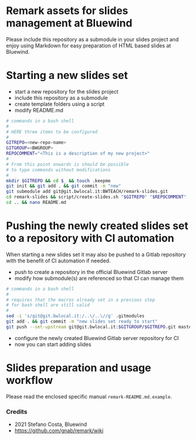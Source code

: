 # Remark assets for slides management at Bluewind

Please include this repository as a submodule in your slides project
and enjoy using Markdown for easy preparation of HTML based slides
at Bluewind.

# Starting a new slides set

  - start a new repository for the slides project
  - include this repository as a submodule
  - create template folders using a script
  - modify README.md

```bash
# commands in a bash shell
#
# HERE three items to be configured
#
GITREPO=<new-repo-name>
GITGROUP=<BWGROUP>
REPOCOMMENT="<This is a description of my new project>"
#
# From this point onwards is should be possible
# to type commands without modifications
#
mkdir $GITREPO && cd $_ && touch .keepme
git init && git add . && git commit -m "new"
git submodule add git@git.bwlocal.it:BWTEACH/remark-slides.git
cd remark-slides && script/create-slides.sh "$GITREPO" "$REPOCOMMENT"
cd .. && nano README.md
```

# Pushing the newly created slides set to a repository with CI automation

When starting a new slides set it may also be pushed to a Gitlab repository
with the benefit of CI automation if needed.

  - push to create a repository in the official Bluewind Gitlab server
  - modify how submodule(s) are referenced so that CI can manage them

```bash
# commands in a bash shell
#
# requires that the macros already set in a previous step
# for bash shell are still valid
#
sed -i 's/git@git.bwlocal.it:/..\/..\//g' .gitmodules
git add . && git commit -m "new slides set ready to start"
git push --set-upstream git@git.bwlocal.it:$GITGROUP/$GITREPO.git master
```
  - configure the newly created Bluewind Gitlab server repository for CI
  - now you can start adding slides

# Slides preparation and usage workflow

Please read the enclosed specific manual `remark-README.md.example`.

### Credits

- 2021 Stefano Costa, Bluewind
- https://github.com/gnab/remark/wiki
